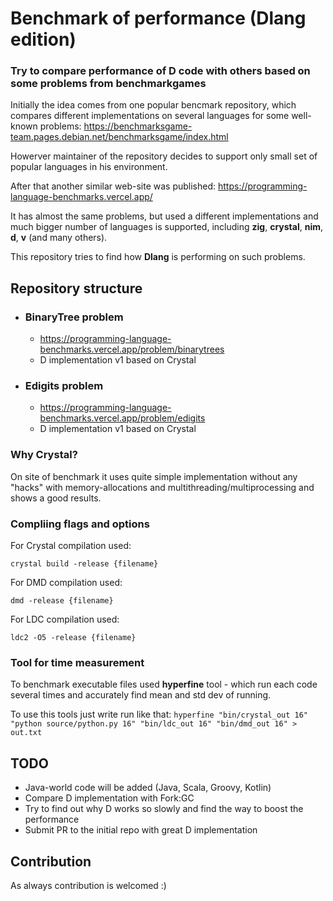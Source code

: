 # Benchmark of performance (Dlang edition)

### Try to compare performance of D code with others based on some problems from benchmarkgames

Initially the idea comes from one popular bencmark repository, which compares different implementations on several languages for some well-known problems: https://benchmarksgame-team.pages.debian.net/benchmarksgame/index.html

Howerver maintainer of the repository decides to support only small set of popular languages in his environment.

After that another similar web-site was published: https://programming-language-benchmarks.vercel.app/

It has almost the same problems, but used a different implementations and much bigger number of languages is supported, including **zig**, **crystal**, **nim**, **d**, **v** (and many others).

This repository tries to find how **Dlang** is performing on such problems.



## Repository structure

* ### BinaryTree problem

  * https://programming-language-benchmarks.vercel.app/problem/binarytrees
  * D implementation v1 based on Crystal

* ### Edigits problem

  * https://programming-language-benchmarks.vercel.app/problem/edigits
  * D implementation v1 based on Crystal



### Why Crystal?

On site of benchmark it uses quite simple implementation without any "hacks" with memory-allocations and multithreading/multiprocessing and shows a good results.

### Compliing flags and options

For Crystal compilation used:

`crystal build -release {filename}`

For DMD compilation used:

`dmd -release {filename}`

For LDC compilation used:

`ldc2 -O5 -release {filename}`

### Tool for time measurement

To benchmark executable files used **hyperfine** tool - which run each code several times and accurately find mean and std dev of running.

To use this tools just write run like that:
`hyperfine "bin/crystal_out 16" "python source/python.py 16" "bin/ldc_out 16" "bin/dmd_out 16" > out.txt`



## TODO

- Java-world code will be added (Java, Scala, Groovy, Kotlin)
- Compare D implementation with Fork:GC
- Try to find out why D works so slowly and find the way to boost the performance
- Submit PR to the initial repo with great D implementation

## Contribution

As always contribution is welcomed :)